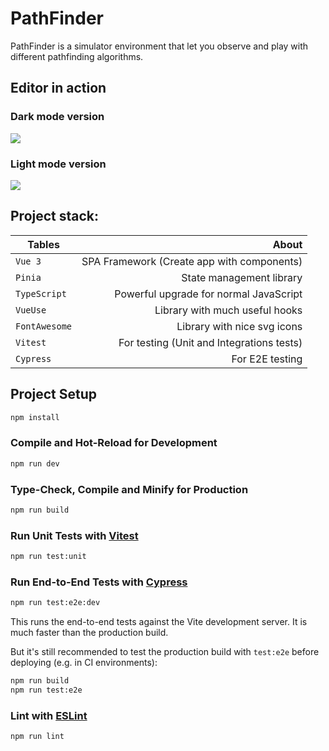 # PathFinder

PathFinder is a simulator environment that let you observe and play with different pathfinding algorithms.

## Editor in action

### Dark mode version

![](./docs/EditorInActionPreview2.gif)

### Light mode version

![](./docs//EditorInActionPreview.gif)

## Project stack:

| Tables | About |
|----------|------:|
| `Vue 3` | SPA Framework (Create app with components) |
| `Pinia` | State management library |
| `TypeScript` | Powerful upgrade for normal JavaScript |
| `VueUse` | Library with much useful hooks |
| `FontAwesome` | Library with nice svg icons |
| `Vitest` | For testing (Unit and Integrations tests) |
| `Cypress` | For E2E testing |

## Project Setup

```sh
npm install
```

### Compile and Hot-Reload for Development

```sh
npm run dev
```

### Type-Check, Compile and Minify for Production

```sh
npm run build
```

### Run Unit Tests with [Vitest](https://vitest.dev/)

```sh
npm run test:unit
```

### Run End-to-End Tests with [Cypress](https://www.cypress.io/)

```sh
npm run test:e2e:dev
```

This runs the end-to-end tests against the Vite development server.
It is much faster than the production build.

But it's still recommended to test the production build with `test:e2e` before deploying (e.g. in CI environments):

```sh
npm run build
npm run test:e2e
```

### Lint with [ESLint](https://eslint.org/)

```sh
npm run lint
```
